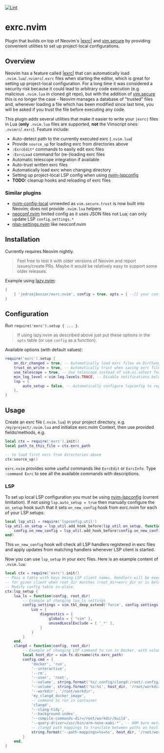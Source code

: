[![Lint](https://github.com/jedrzejboczar/exrc.nvim/actions/workflows/lint.yml/badge.svg)](https://github.com/jedrzejboczar/exrc.nvim/actions/workflows/lint.yml)

# exrc.nvim

Plugin that builds on top of Neovim's [|exrc|](https://neovim.io/doc/user/options.html#'exrc') and [vim.secure](https://neovim.io/doc/user/lua.html#vim.secure) by providing convenient utilities to set up project-local configurations.

## Overview

Neovim has a feature called [|exrc|](https://neovim.io/doc/user/options.html#'exrc') that can automatically
load `.nvim.lua`/`.nvimrc`/`.exrc` files when starting the editor, which is great for setting up project-local
configuration. For a long time it was considered a security risk because it could lead to arbitrary code execution
(e.g. malicious `.nvim.lua` in cloned git repo), but with the addition of [vim.secure](https://neovim.io/doc/user/lua.html#vim.secure)
this is no longer the case - Neovim manages a database of "trusted" files and, whenever loading a file which has
been modified since last time, you will be asked if you trust the file before executing any code.

This plugin adds several utilities that make it easier to write your `|exrc|` files in Lua
(**only** `.nvim.lua` files are supported, **not** the Vimscript ones: `.nvimrc`/`.exrc`).
Feature include:

* Auto-detect path to the currently executed exrc (`.nvim.lua`)
* Provide `source_up` for loading exrc from directories above
* `:ExrcEdit*` commands to easily edit exrc files
* `:ExrcLoad` command for (re-)loading exrc files
* Automatic telescope integration if available
* Auto-trust written exrc files
* Automatically load exrc when changing directory
* Setting up project-local LSP config when using [nvim-lspconfig](https://github.com/neovim/nvim-lspconfig)
* **TODO:** cleanup hooks and reloading of exrc files

### Similar plugins

* [nvim-config-local](https://github.com/klen/nvim-config-local) unneeded as `vim.secure.trust` is now built into Neovim; does not provide `.nvim.lua` helpers
* [neoconf.nvim](https://github.com/folke/neoconf.nvim) limited config as it uses JSON files not Lua; can only update LSP `config.settings.*`
* [nlsp-settings.nvim](https://github.com/tamago324/nlsp-settings.nvim) like neoconf.nvim

## Installation

Currently requires Neovim nightly.

> Feel free to test it with older versions of Neovim and report issues/create PRs.
> Maybe it would be relatively easy to support some older releases.

Example using [lazy.nvim](https://github.com/folke/lazy.nvim):

```lua
{
    { 'jedrzejboczar/exrc.nvim', config = true, opts = { --[[ your config ]] } },
}
```

## Configuration

Run `require('exrc').setup { ... }`.

> If using lazy.nvim as described above just put these options in the `opts` table (or use `config` as a function).

Available options (with default values):
```lua
require('exrc').setup {
    on_dir_changed = true, -- Automatically load exrc files on DirChanged autocmd
    trust_on_write = true, -- Automatically trust when saving exrc file
    use_telescope = true, -- Use telescope instead of vim.ui.select for picking files (if available)
    min_log_level = vim.log.levels.TRACE, -- Disable notifications below this level
    lsp = {
        auto_setup = false, -- Automatically configure lspconfig to register on_new_config
    },
}
```

## Usage

Create an exrc file (`.nvim.lua`) in your project directory, e.g. `/my/project/.nvim.lua`
and initialize exrc.nvim Context, then use provided fields/methods, e.g.

```lua
local ctx = require('exrc').init()
local path_to_this_file = ctx.exrc_path

-- to load first exrc from directories above
ctx:source_up()
```

`exrc.nvim` provides some useful commands like `ExrcEdit` or `ExrcInfo`.
Type `:command Exrc` to see all the available commands with descriptions.


### LSP

To set up local LSP configuration you must be using [nvim-lspconfig](https://github.com/neovim/nvim-lspconfig) (current limitation).
If not using `lsp.auto_setup = true` then manually configure the `on_setup` hook such that
it sets `on_new_config` hook from exrc.nvim for each of your LSP setups:
```lua
local lsp_util = require('lspconfig.util')
lsp_util.on_setup = lsp_util.add_hook_before(lsp_util.on_setup, function(config, user_config)
    config.on_new_config = lsp_util.add_hook_before(config.on_new_config, require('exrc.lsp').on_new_config)
end)
```
This `on_new_config` hook will check all LSP handlers registered in exrc files and apply
updates from matching handlers whenever LSP client is started.

Now you can use `lsp_setup` in your exrc files. Here is an example content of `.nvim.lua`:
```lua
local ctx = require('exrc').init()
-- Pass a table with keys being LSP client names. Handlers will be executed only
-- for given client when root_dir matches (root_dir=exrc_dir or is below exrc_dir).
-- Modify config table in-place.
ctx:lsp_setup {
    lua_ls = function(config, root_dir)
        -- Example of changing lua_ls settings
        config.settings = vim.tbl_deep_extend('force', config.settings, {
            Lua = {
                diagnostics = {
                    globals = { "vim" },
                    unusedLocalExclude = { '_*' },
                }
            }
        }
    end,
    clangd = function(config, root_dir)
        -- Example of changing LSP command to run in Docker, with volume mounts and clangd path mappings
        local host_dir = vim.fs.dirname(ctx.exrc_path)
        config.cmd = {
            'docker', 'run',
            '--interactive',
            '--rm',
            '--user', 'root',
            '--volume', string.format('%s/.config/clangd:/root/.config/clangd', vim.env.HOME),
            '--volume', string.format('%s:%s', host_dir, '/root/workdir'),
            '--workdir', '/root/workdir',
            'my_clangd_docker_image',
            -- command to run in container
            'clangd',
            '--clang-tidy',
            '--background-index',
            '--compile-commands-dir=/root/workdir/build',
            '--query-driver=/usr/bin/arm-none-eabi-*', -- ARM bare metal toolchain
            -- clangd path mappings to translate between paths on host and in container
            string.format('--path-mappings=%s=%s', host_dir, '/root/workdir'),
        }
    end,
}
```
